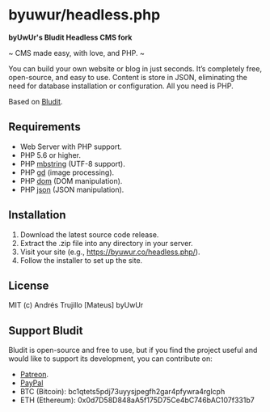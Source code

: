 # byuwur/headless.php

**byUwUr's Bludit Headless CMS fork**

~ CMS made easy, with love, and PHP. ~

You can build your own website or blog in just seconds. It’s completely free, open-source, and easy to use. Content is store in JSON, eliminating the need for database installation or configuration. All you need is PHP.

Based on [Bludit](https://www.bludit.com/).

## Requirements

-   Web Server with PHP support.
-   PHP 5.6 or higher.
-   PHP [mbstring](http://php.net/manual/en/book.mbstring.php) (UTF-8 support).
-   PHP [gd](http://php.net/manual/en/book.image.php) (image processing).
-   PHP [dom](http://php.net/manual/en/book.dom.php) (DOM manipulation).
-   PHP [json](http://php.net/manual/en/book.json.php) (JSON manipulation).

## Installation

1. Download the latest source code release.
2. Extract the .zip file into any directory in your server.
3. Visit your site (e.g., https://byuwur.co/headless.php/).
4. Follow the installer to set up the site.

## License

MIT (c) Andrés Trujillo [Mateus] byUwUr

## Support Bludit

Bludit is open-source and free to use, but if you find the project useful and would like to support its development, you can contribute on:

-   [Patreon](https://www.patreon.com/bePatron?c=921115&rid=2458860).
-   [PayPal](https://www.paypal.me/bludit/10)
-   BTC (Bitcoin): bc1qtets5pdj73uyysjpegfh2gar4pfywra4rglcph
-   ETH (Ethereum): 0x0d7D58D848aA5f175D75Ce4bC746bAC107f331b7
